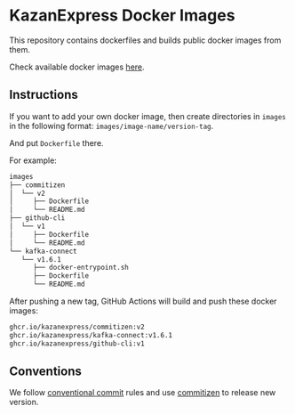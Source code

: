# KazanExpress Docker Images

This repository contains dockerfiles and builds public docker images from them.

Check available docker images [here](https://github.com/orgs/KazanExpress/packages?repo_name=ke-infra-docker).

## Instructions

If you want to add your own docker image, then create directories in `images` in the following format: `images/image-name/version-tag`.

And put `Dockerfile` there.

For example:

```bash
images
├── commitizen
│  └── v2
│     ├── Dockerfile
│     └── README.md
├── github-cli
│  └── v1
│     ├── Dockerfile
│     └── README.md
└── kafka-connect
   └── v1.6.1
      ├── docker-entrypoint.sh
      ├── Dockerfile
      └── README.md
```

After pushing a new tag, GitHub Actions will build and push these docker images:

```txt
ghcr.io/kazanexpress/commitizen:v2
ghcr.io/kazanexpress/kafka-connect:v1.6.1
ghcr.io/kazanexpress/github-cli:v1
```

## Conventions

We follow [conventional commit](https://www.conventionalcommits.org/en/v1.0.0/) rules and use [commitizen](https://commitizen-tools.github.io/commitizen/) to release new version.
